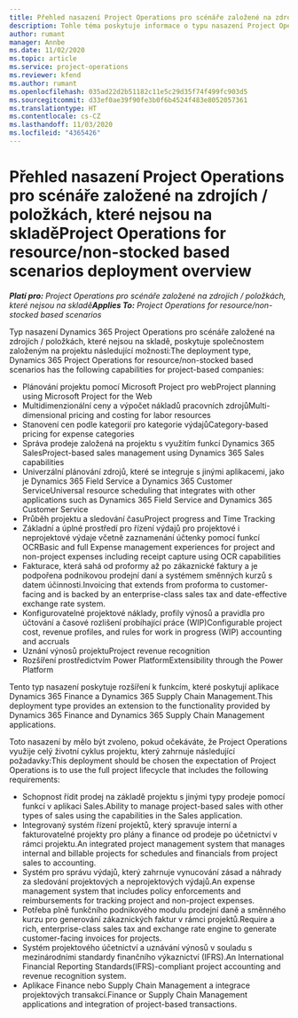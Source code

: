 ```yaml
---
title: Přehled nasazení Project Operations pro scénáře založené na zdrojích / položkách, které nejsou na skladě
description: Tohle téma poskytuje informace o typu nasazení Project Operations pro scénáře založené na zdrojích / položkách, které nejsou na skladě.
author: rumant
manager: Annbe
ms.date: 11/02/2020
ms.topic: article
ms.service: project-operations
ms.reviewer: kfend
ms.author: rumant
ms.openlocfilehash: 035ad22d2b51182c11e5c29d35f74f499fc903d5
ms.sourcegitcommit: d33ef0ae39f90fe3b0f6b4524f483e8052057361
ms.translationtype: HT
ms.contentlocale: cs-CZ
ms.lasthandoff: 11/03/2020
ms.locfileid: "4365426"
---
```

# <a name="project-operations-for-resourcenon-stocked-based-scenarios-deployment-overview"></a><span data-ttu-id="dae56-103">Přehled nasazení Project Operations pro scénáře založené na zdrojích / položkách, které nejsou na skladě</span><span class="sxs-lookup"><span data-stu-id="dae56-103">Project Operations for resource/non-stocked based scenarios deployment overview</span></span>

<span data-ttu-id="dae56-104">_**Platí pro:** Project Operations pro scénáře založené na zdrojích / položkách, které nejsou na skladě_</span><span class="sxs-lookup"><span data-stu-id="dae56-104">_**Applies To:** Project Operations for resource/non-stocked based scenarios_</span></span>

<span data-ttu-id="dae56-105">Typ nasazení Dynamics 365 Project Operations pro scénáře založené na zdrojích / položkách, které nejsou na skladě, poskytuje společnostem založeným na projektu následující možnosti:</span><span class="sxs-lookup"><span data-stu-id="dae56-105">The deployment type, Dynamics 365 Project Operations for resource/non-stocked based scenarios has the following capabilities for project-based companies:</span></span>

- <span data-ttu-id="dae56-106">Plánování projektu pomocí Microsoft Project pro web</span><span class="sxs-lookup"><span data-stu-id="dae56-106">Project planning using Microsoft Project for the Web</span></span>
- <span data-ttu-id="dae56-107">Multidimenzionální ceny a výpočet nákladů pracovních zdrojů</span><span class="sxs-lookup"><span data-stu-id="dae56-107">Multi-dimensional pricing and costing for labor resources</span></span>
- <span data-ttu-id="dae56-108">Stanovení cen podle kategorií pro kategorie výdajů</span><span class="sxs-lookup"><span data-stu-id="dae56-108">Category-based pricing for expense categories</span></span>
- <span data-ttu-id="dae56-109">Správa prodeje založená na projektu s využitím funkcí Dynamics 365 Sales</span><span class="sxs-lookup"><span data-stu-id="dae56-109">Project-based sales management using Dynamics 365 Sales capabilities</span></span>
- <span data-ttu-id="dae56-110">Univerzální plánování zdrojů, které se integruje s jinými aplikacemi, jako je Dynamics 365 Field Service a Dynamics 365 Customer Service</span><span class="sxs-lookup"><span data-stu-id="dae56-110">Universal resource scheduling that integrates with other applications such as Dynamics 365 Field Service and Dynamics 365 Customer Service</span></span>
- <span data-ttu-id="dae56-111">Průběh projektu a sledování času</span><span class="sxs-lookup"><span data-stu-id="dae56-111">Project progress and Time Tracking</span></span>
- <span data-ttu-id="dae56-112">Základní a úplné prostředí pro řízení výdajů pro projektové i neprojektové výdaje včetně zaznamenání účtenky pomocí funkcí OCR</span><span class="sxs-lookup"><span data-stu-id="dae56-112">Basic and full Expense management experiences for project and non-project expenses including receipt capture using OCR capabilities</span></span>
- <span data-ttu-id="dae56-113">Fakturace, která sahá od proformy až po zákaznické faktury a je podpořena podnikovou prodejní daní a systémem směnných kurzů s datem účinnosti.</span><span class="sxs-lookup"><span data-stu-id="dae56-113">Invoicing that extends from proforma to customer-facing and is backed by an enterprise-class sales tax and date-effective exchange rate system.</span></span>
- <span data-ttu-id="dae56-114">Konfigurovatelné projektové náklady, profily výnosů a pravidla pro účtování a časové rozlišení probíhající práce (WIP)</span><span class="sxs-lookup"><span data-stu-id="dae56-114">Configurable project cost, revenue profiles, and rules for work in progress (WIP) accounting and accruals</span></span>
- <span data-ttu-id="dae56-115">Uznání výnosů projektu</span><span class="sxs-lookup"><span data-stu-id="dae56-115">Project revenue recognition</span></span>
- <span data-ttu-id="dae56-116">Rozšíření prostředictvím Power Platform</span><span class="sxs-lookup"><span data-stu-id="dae56-116">Extensibility through the Power Platform</span></span>

<span data-ttu-id="dae56-117">Tento typ nasazení poskytuje rozšíření k funkcím, které poskytují aplikace Dynamics 365 Finance a Dynamics 365 Supply Chain Management.</span><span class="sxs-lookup"><span data-stu-id="dae56-117">This deployment type provides an extension to the functionality provided by Dynamics 365 Finance and Dynamics 365 Supply Chain Management applications.</span></span>

<span data-ttu-id="dae56-118">Toto nasazení by mělo být zvoleno, pokud očekáváte, že Project Operations využije celý životní cyklus projektu, který zahrnuje následující požadavky:</span><span class="sxs-lookup"><span data-stu-id="dae56-118">This deployment should be chosen the expectation of Project Operations is to use the full project lifecycle that includes the following requirements:</span></span>

- <span data-ttu-id="dae56-119">Schopnost řídit prodej na základě projektu s jinými typy prodeje pomocí funkcí v aplikaci Sales.</span><span class="sxs-lookup"><span data-stu-id="dae56-119">Ability to manage project-based sales with other types of sales using the capabilities in the Sales application.</span></span>
- <span data-ttu-id="dae56-120">Integrovaný systém řízení projektů, který spravuje interní a fakturovatelné projekty pro plány a finance od prodeje po účetnictví v rámci projektu.</span><span class="sxs-lookup"><span data-stu-id="dae56-120">An integrated project management system that manages internal and billable projects for schedules and financials from project sales to accounting.</span></span>
- <span data-ttu-id="dae56-121">Systém pro správu výdajů, který zahrnuje vynucování zásad a náhrady za sledování projektových a neprojektových výdajů.</span><span class="sxs-lookup"><span data-stu-id="dae56-121">An expense management system that includes policy enforcements and reimbursements for tracking project and non-project expenses.</span></span>
- <span data-ttu-id="dae56-122">Potřeba plně funkčního podnikového modulu prodejní daně a směnného kurzu pro generování zákaznických faktur v rámci projektů.</span><span class="sxs-lookup"><span data-stu-id="dae56-122">Require a rich, enterprise-class sales tax and exchange rate engine to generate customer-facing invoices for projects.</span></span>
- <span data-ttu-id="dae56-123">Systém projektového účetnictví a uznávání výnosů v souladu s mezinárodními standardy finančního výkaznictví (IFRS).</span><span class="sxs-lookup"><span data-stu-id="dae56-123">An International Financial Reporting Standards(IFRS)-compliant project accounting and revenue recognition system.</span></span>
- <span data-ttu-id="dae56-124">Aplikace Finance nebo Supply Chain Management a integrace projektových transakcí.</span><span class="sxs-lookup"><span data-stu-id="dae56-124">Finance or Supply Chain Management applications and integration of project-based transactions.</span></span>
